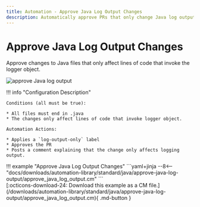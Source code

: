 ```yaml
---
title: Automation - Approve Java Log Output Changes
description: Automatically approve PRs that only change Java log output.
---
```

# Approve Java Log Output Changes

<!-- --8<-- [start:example]-->

Approve changes to Java files that only affect lines of code that invoke the logger object.

![approve Java log output](/automations/standard/log-output/approve-log-output.png)


!!! info "Configuration Description"


    Conditions (all must be true):
    
    * All files must end in .java
    * The changes only affect lines of code that invoke logger object.
    
    Automation Actions:
    
    * Applies a `log-output-only` label
    * Approves the PR
    * Posts a comment explaining that the change only affects logging output.

<div class="automationExample" markdown="1">
!!! example "Approve Java Log Output Changes"
    ```yaml+jinja
    --8<-- "docs/downloads/automation-library/standard/java/approve-java-log-output/approve_java_log_output.cm"
    ```
    <div class="result" markdown>
      <span>
      [:octicons-download-24: Download this example as a CM file.](/downloads/automation-library/standard/java/approve-java-log-output/approve_java_log_output.cm){ .md-button }
      </span>
    </div>
<!-- --8<-- [end:example]-->